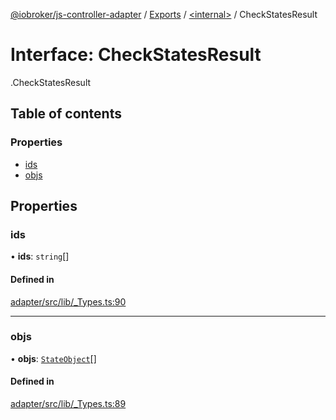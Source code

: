 [@iobroker/js-controller-adapter](../README.md) / [Exports](../modules.md) / [<internal\>](../modules/internal_.md) / CheckStatesResult

# Interface: CheckStatesResult

[<internal>](../modules/internal_.md).CheckStatesResult

## Table of contents

### Properties

- [ids](internal_.CheckStatesResult.md#ids)
- [objs](internal_.CheckStatesResult.md#objs)

## Properties

### ids

• **ids**: `string`[]

#### Defined in

[adapter/src/lib/_Types.ts:90](https://github.com/ioBroker/ioBroker.js-controller/blob/16cebeed/packages/adapter/src/lib/_Types.ts#L90)

___

### objs

• **objs**: [`StateObject`](internal_.StateObject.md)[]

#### Defined in

[adapter/src/lib/_Types.ts:89](https://github.com/ioBroker/ioBroker.js-controller/blob/16cebeed/packages/adapter/src/lib/_Types.ts#L89)
